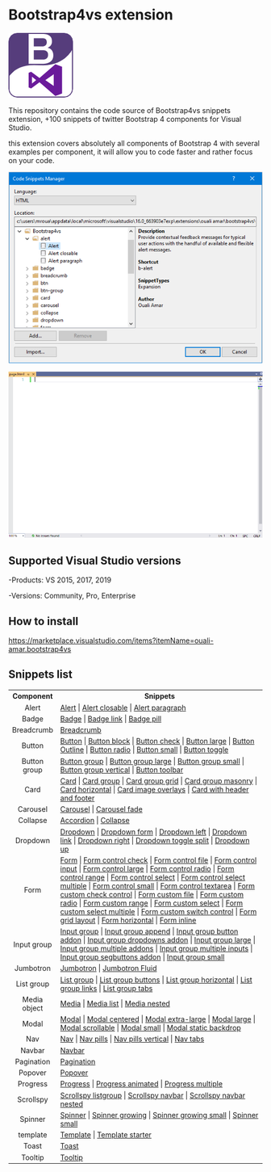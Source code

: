# Bootstrap4vs extension
![Preview](https://github.com/oufly/Bootstrap4vs/blob/master/Bootstrap4vs/logo.png)

This repository contains the code source of Bootstrap4vs snippets extension, +100 snippets of twitter Bootstrap 4 components for Visual Studio.

this extension covers absolutely all components of Bootstrap 4 with several examples per component, it will allow you to code faster and rather focus on your code.

![Preview](https://github.com/oufly/Bootstrap4vs/raw/master/Bootstrap4vs/preview.png)

![Demo](https://github.com/oufly/Bootstrap4vs/blob/master/Demo.gif)

## Supported Visual Studio versions

 -Products: VS 2015, 2017, 2019
 
 -Versions: Community, Pro, Enterprise
  
## How to install
https://marketplace.visualstudio.com/items?itemName=ouali-amar.bootstrap4vs

## Snippets list
<table>
<tr><th>Component</th><th>Snippets</th></tr>
<tr><td align="center">Alert</td><td><a href="https://github.com/oufly/Bootstrap4vs/blob/master/SnippetsDocs.md/#b-alert">Alert</a> | <a href="https://github.com/oufly/Bootstrap4vs/blob/master/SnippetsDocs.md/#b-alert-closable">Alert closable</a> | <a href="https://github.com/oufly/Bootstrap4vs/blob/master/SnippetsDocs.md/#b-alert-paragraph">Alert paragraph</a></td></tr>
<tr><td align="center">Badge</td><td><a href="https://github.com/oufly/Bootstrap4vs/blob/master/SnippetsDocs.md/#b-badge">Badge</a> | <a href="https://github.com/oufly/Bootstrap4vs/blob/master/SnippetsDocs.md/#b-badge-link">Badge link</a> | <a href="https://github.com/oufly/Bootstrap4vs/blob/master/SnippetsDocs.md/#b-badge-pill">Badge pill</a></td></tr>
<tr><td align="center">Breadcrumb</td><td><a href="https://github.com/oufly/Bootstrap4vs/blob/master/SnippetsDocs.md/#b-breadcrumb">Breadcrumb</a></td></tr>
<tr><td align="center">Button</td><td><a href="https://github.com/oufly/Bootstrap4vs/blob/master/SnippetsDocs.md/#b-btn">Button</a> | <a href="https://github.com/oufly/Bootstrap4vs/blob/master/SnippetsDocs.md/#b-btn-block">Button block</a> | <a href="https://github.com/oufly/Bootstrap4vs/blob/master/SnippetsDocs.md/#b-btn-check">Button check</a> | <a href="https://github.com/oufly/Bootstrap4vs/blob/master/SnippetsDocs.md/#b-btn-lg">Button large</a> | <a href="https://github.com/oufly/Bootstrap4vs/blob/master/SnippetsDocs.md/#b-btn-outline">Button Outline</a> | <a href="https://github.com/oufly/Bootstrap4vs/blob/master/SnippetsDocs.md/#b-btn-radio">Button radio</a> | <a href="https://github.com/oufly/Bootstrap4vs/blob/master/SnippetsDocs.md/#b-btn-sm">Button small</a> | <a href="https://github.com/oufly/Bootstrap4vs/blob/master/SnippetsDocs.md/#b-btn-toggle">Button toggle</a></td></tr>
<tr><td align="center">Button group</td><td><a href="https://github.com/oufly/Bootstrap4vs/blob/master/SnippetsDocs.md/#b-btn-group">Button group</a> | <a href="https://github.com/oufly/Bootstrap4vs/blob/master/SnippetsDocs.md/#b-btn-group-lg">Button group large</a> | <a href="https://github.com/oufly/Bootstrap4vs/blob/master/SnippetsDocs.md/#b-btn-group-sm">Button group small</a> | <a href="https://github.com/oufly/Bootstrap4vs/blob/master/SnippetsDocs.md/#b-btn-group-vertical">Button group vertical</a> | <a href="https://github.com/oufly/Bootstrap4vs/blob/master/SnippetsDocs.md/#b-btn-toolbar">Button toolbar</a></td></tr>
<tr><td align="center">Card</td><td><a href="https://github.com/oufly/Bootstrap4vs/blob/master/SnippetsDocs.md/#b-card">Card</a> | <a href="https://github.com/oufly/Bootstrap4vs/blob/master/SnippetsDocs.md/#b-card-group">Card group</a> | <a href="https://github.com/oufly/Bootstrap4vs/blob/master/SnippetsDocs.md/#b-card-group-grid">Card group grid</a> | <a href="https://github.com/oufly/Bootstrap4vs/blob/master/SnippetsDocs.md/#b-card-group-masonry">Card group masonry</a> | <a href="https://github.com/oufly/Bootstrap4vs/blob/master/SnippetsDocs.md/#b-card-horizontal">Card horizontal</a> | <a href="https://github.com/oufly/Bootstrap4vs/blob/master/SnippetsDocs.md/#b-card-img-overlay">Card image overlays</a> | <a href="https://github.com/oufly/Bootstrap4vs/blob/master/SnippetsDocs.md/#b-card-header-footer">Card with header and footer</a></td></tr>
<tr><td align="center">Carousel</td><td><a href="https://github.com/oufly/Bootstrap4vs/blob/master/SnippetsDocs.md/#b-carousel">Carousel</a> | <a href="https://github.com/oufly/Bootstrap4vs/blob/master/SnippetsDocs.md/#b-carousel-fade">Carousel fade</a></td></tr>
<tr><td align="center">Collapse</td><td><a href="https://github.com/oufly/Bootstrap4vs/blob/master/SnippetsDocs.md/#b-accordion">Accordion</a> | <a href="https://github.com/oufly/Bootstrap4vs/blob/master/SnippetsDocs.md/#b-collapse">Collapse</a></td></tr>
<tr><td align="center">Dropdown</td><td><a href="https://github.com/oufly/Bootstrap4vs/blob/master/SnippetsDocs.md/#b-dropdown">Dropdown</a> | <a href="https://github.com/oufly/Bootstrap4vs/blob/master/SnippetsDocs.md/#b-dropdown-form">Dropdown form</a> | <a href="https://github.com/oufly/Bootstrap4vs/blob/master/SnippetsDocs.md/#b-dropdown-left">Dropdown left</a> | <a href="https://github.com/oufly/Bootstrap4vs/blob/master/SnippetsDocs.md/#b-dropdown-link">Dropdown link</a> | <a href="https://github.com/oufly/Bootstrap4vs/blob/master/SnippetsDocs.md/#b-dropdown-right">Dropdown right</a> | <a href="https://github.com/oufly/Bootstrap4vs/blob/master/SnippetsDocs.md/#b-dropdown-toggle-split">Dropdown toggle split</a> | <a href="https://github.com/oufly/Bootstrap4vs/blob/master/SnippetsDocs.md/#b-dropdown-up">Dropdown up</a></td></tr>
<tr><td align="center">Form</td><td><a href="https://github.com/oufly/Bootstrap4vs/blob/master/SnippetsDocs.md/#b-form">Form</a> | <a href="https://github.com/oufly/Bootstrap4vs/blob/master/SnippetsDocs.md/#b-form-control-check">Form control check</a> | <a href="https://github.com/oufly/Bootstrap4vs/blob/master/SnippetsDocs.md/#b-form-control-file">Form control file</a> | <a href="https://github.com/oufly/Bootstrap4vs/blob/master/SnippetsDocs.md/#b-form-control-input">Form control input</a> | <a href="https://github.com/oufly/Bootstrap4vs/blob/master/SnippetsDocs.md/#b-form-control-lg">Form control large</a> | <a href="https://github.com/oufly/Bootstrap4vs/blob/master/SnippetsDocs.md/#b-form-control-radio">Form control radio</a> | <a href="https://github.com/oufly/Bootstrap4vs/blob/master/SnippetsDocs.md/#b-form-control-range">Form control range</a> | <a href="https://github.com/oufly/Bootstrap4vs/blob/master/SnippetsDocs.md/#b-form-control-select">Form control select</a> | <a href="https://github.com/oufly/Bootstrap4vs/blob/master/SnippetsDocs.md/#b-form-control-select-multiple">Form control select multiple</a> | <a href="https://github.com/oufly/Bootstrap4vs/blob/master/SnippetsDocs.md/#b-form-control-sm">Form control small</a> | <a href="https://github.com/oufly/Bootstrap4vs/blob/master/SnippetsDocs.md/#b-form-control-textarea">Form control textarea</a> | <a href="https://github.com/oufly/Bootstrap4vs/blob/master/SnippetsDocs.md/#b-form-custom-check">Form custom check control</a> | <a href="https://github.com/oufly/Bootstrap4vs/blob/master/SnippetsDocs.md/#b-form-custom-file">Form custom file</a> | <a href="https://github.com/oufly/Bootstrap4vs/blob/master/SnippetsDocs.md/#b-form-custom-radio">Form custom radio</a> | <a href="https://github.com/oufly/Bootstrap4vs/blob/master/SnippetsDocs.md/#b-form-custom-range">Form custom range</a> | <a href="https://github.com/oufly/Bootstrap4vs/blob/master/SnippetsDocs.md/#b-form-custom-select">Form custom select</a> | <a href="https://github.com/oufly/Bootstrap4vs/blob/master/SnippetsDocs.md/#b-form-custom-select-multiple">Form custom select multiple</a> | <a href="https://github.com/oufly/Bootstrap4vs/blob/master/SnippetsDocs.md/#b-form-custom-switch">Form custom switch control</a> | <a href="https://github.com/oufly/Bootstrap4vs/blob/master/SnippetsDocs.md/#b-form-layout-grid">Form grid layout</a> | <a href="https://github.com/oufly/Bootstrap4vs/blob/master/SnippetsDocs.md/#b-form-horizontal">Form horizontal</a> | <a href="https://github.com/oufly/Bootstrap4vs/blob/master/SnippetsDocs.md/#b-form-inline">Form inline</a></td></tr>
<tr><td align="center">Input group</td><td><a href="https://github.com/oufly/Bootstrap4vs/blob/master/SnippetsDocs.md/#b-input-group">Input group</a> | <a href="https://github.com/oufly/Bootstrap4vs/blob/master/SnippetsDocs.md/#b-input-group-append">Input group append</a> | <a href="https://github.com/oufly/Bootstrap4vs/blob/master/SnippetsDocs.md/#b-input-group-addon-button">Input group button addon</a> | <a href="https://github.com/oufly/Bootstrap4vs/blob/master/SnippetsDocs.md/#b-input-group-addon-dropdowns">Input group dropdowns addon</a> | <a href="https://github.com/oufly/Bootstrap4vs/blob/master/SnippetsDocs.md/#b-input-group-lg">Input group large</a> | <a href="https://github.com/oufly/Bootstrap4vs/blob/master/SnippetsDocs.md/#b-input-group-multiple-addons">Input group multiple addons</a> | <a href="https://github.com/oufly/Bootstrap4vs/blob/master/SnippetsDocs.md/#b-input-group-multiple-inputs">Input group multiple inputs</a> | <a href="https://github.com/oufly/Bootstrap4vs/blob/master/SnippetsDocs.md/#b-input-group-addon-segbuttons">Input group segbuttons addon</a> | <a href="https://github.com/oufly/Bootstrap4vs/blob/master/SnippetsDocs.md/#b-input-group-sm">Input group small</a></td></tr>
<tr><td align="center">Jumbotron</td><td><a href="https://github.com/oufly/Bootstrap4vs/blob/master/SnippetsDocs.md/#b-jumbotron">Jumbotron</a> | <a href="https://github.com/oufly/Bootstrap4vs/blob/master/SnippetsDocs.md/#b-jumbotron-fluid">Jumbotron Fluid</a></td></tr>
<tr><td align="center">List group</td><td><a href="https://github.com/oufly/Bootstrap4vs/blob/master/SnippetsDocs.md/#b-list-group">List group</a> | <a href="https://github.com/oufly/Bootstrap4vs/blob/master/SnippetsDocs.md/#b-list-group-buttons">List group buttons</a> | <a href="https://github.com/oufly/Bootstrap4vs/blob/master/SnippetsDocs.md/#b-list-group-horizontal">List group horizontal</a> | <a href="https://github.com/oufly/Bootstrap4vs/blob/master/SnippetsDocs.md/#b-list-group-links">List group links</a> | <a href="https://github.com/oufly/Bootstrap4vs/blob/master/SnippetsDocs.md/#b-list-group-tabs">List group tabs</a></td></tr>
<tr><td align="center">Media object</td><td><a href="https://github.com/oufly/Bootstrap4vs/blob/master/SnippetsDocs.md/#b-media">Media</a> | <a href="https://github.com/oufly/Bootstrap4vs/blob/master/SnippetsDocs.md/#b-media-list">Media list</a> | <a href="https://github.com/oufly/Bootstrap4vs/blob/master/SnippetsDocs.md/#b-media-nested">Media nested</a></td></tr>
<tr><td align="center">Modal</td><td><a href="https://github.com/oufly/Bootstrap4vs/blob/master/SnippetsDocs.md/#b-modal">Modal</a> | <a href="https://github.com/oufly/Bootstrap4vs/blob/master/SnippetsDocs.md/#b-modal-centered">Modal centered</a> | <a href="https://github.com/oufly/Bootstrap4vs/blob/master/SnippetsDocs.md/#b-modal-xl">Modal extra-large</a> | <a href="https://github.com/oufly/Bootstrap4vs/blob/master/SnippetsDocs.md/#b-modal-lg">Modal large</a> | <a href="https://github.com/oufly/Bootstrap4vs/blob/master/SnippetsDocs.md/#b-modal-scrollable">Modal scrollable</a> | <a href="https://github.com/oufly/Bootstrap4vs/blob/master/SnippetsDocs.md/#b-modal-sm">Modal small</a> | <a href="https://github.com/oufly/Bootstrap4vs/blob/master/SnippetsDocs.md/#b-modal-static-backdrop">Modal static backdrop</a></td></tr>
<tr><td align="center">Nav</td><td><a href="https://github.com/oufly/Bootstrap4vs/blob/master/SnippetsDocs.md/#b-nav">Nav</a> | <a href="https://github.com/oufly/Bootstrap4vs/blob/master/SnippetsDocs.md/#b-nav-pills">Nav pills</a> | <a href="https://github.com/oufly/Bootstrap4vs/blob/master/SnippetsDocs.md/#b-nav-pills-vertical">Nav pills vertical</a> | <a href="https://github.com/oufly/Bootstrap4vs/blob/master/SnippetsDocs.md/#b-nav-tabs">Nav tabs</a></td></tr>
<tr><td align="center">Navbar</td><td><a href="https://github.com/oufly/Bootstrap4vs/blob/master/SnippetsDocs.md/#b-navbar">Navbar</a></td></tr>
<tr><td align="center">Pagination</td><td><a href="https://github.com/oufly/Bootstrap4vs/blob/master/SnippetsDocs.md/#b-pagination">Pagination</a></td></tr>
<tr><td align="center">Popover</td><td><a href="https://github.com/oufly/Bootstrap4vs/blob/master/SnippetsDocs.md/#b-popover">Popover</a></td></tr>
<tr><td align="center">Progress</td><td><a href="https://github.com/oufly/Bootstrap4vs/blob/master/SnippetsDocs.md/#b-progress">Progress</a> | <a href="https://github.com/oufly/Bootstrap4vs/blob/master/SnippetsDocs.md/#b-progress-animated">Progress animated</a> | <a href="https://github.com/oufly/Bootstrap4vs/blob/master/SnippetsDocs.md/#b-progress-multiple">Progress multiple</a></td></tr>
<tr><td align="center">Scrollspy</td><td><a href="https://github.com/oufly/Bootstrap4vs/blob/master/SnippetsDocs.md/#b-scrollspy-listgroup">Scrollspy listgroup</a> | <a href="https://github.com/oufly/Bootstrap4vs/blob/master/SnippetsDocs.md/#b-scrollspy-navbar">Scrollspy navbar</a> | <a href="https://github.com/oufly/Bootstrap4vs/blob/master/SnippetsDocs.md/#b-scrollspy-navbar-nested">Scrollspy navbar nested</a></td></tr>
<tr><td align="center">Spinner</td><td><a href="https://github.com/oufly/Bootstrap4vs/blob/master/SnippetsDocs.md/#b-spinner">Spinner</a> | <a href="https://github.com/oufly/Bootstrap4vs/blob/master/SnippetsDocs.md/#b-spinner-growing">Spinner growing</a> | <a href="https://github.com/oufly/Bootstrap4vs/blob/master/SnippetsDocs.md/#b-spinner-growing-sm">Spinner growing small</a> | <a href="https://github.com/oufly/Bootstrap4vs/blob/master/SnippetsDocs.md/#b-spinner-sm">Spinner small</a></td></tr>
<tr><td align="center">template</td><td><a href="https://github.com/oufly/Bootstrap4vs/blob/master/SnippetsDocs.md/#b-template">Template</a> | <a href="https://github.com/oufly/Bootstrap4vs/blob/master/SnippetsDocs.md/#b-template-starter">Template starter</a></td></tr>
<tr><td align="center">Toast</td><td><a href="https://github.com/oufly/Bootstrap4vs/blob/master/SnippetsDocs.md/#b-toast">Toast</a></td></tr>
<tr><td align="center">Tooltip</td><td><a href="https://github.com/oufly/Bootstrap4vs/blob/master/SnippetsDocs.md/#b-tooltip">Tooltip</a></td></tr>
</table>
